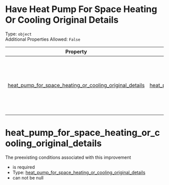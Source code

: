 
Have Heat Pump For Space Heating Or Cooling Original Details
============================================================
  
Type: `object`  
Additional Properties Allowed: `False`  
  

|Property|Type|Required|Nullable|Format|Title|
| :---: | :---: | :---: | :---: | :---: | :---: |
|[heat_pump_for_space_heating_or_cooling_original_details](#heat_pump_for_space_heating_or_cooling_original_details)|[heat_pump_for_space_heating_or_cooling_original_details](heat_pump_for_space_heating_or_cooling_original_details.md)|:white_check_mark:|False||Heat Pump For Space Heating Or Cooling Original Details|

heat_pump_for_space_heating_or_cooling_original_details
=======================================================
  
The preexisting conditions associated with this improvement  
  

- is required
- Type: [heat_pump_for_space_heating_or_cooling_original_details](heat_pump_for_space_heating_or_cooling_original_details.md)
- can not be null
  
